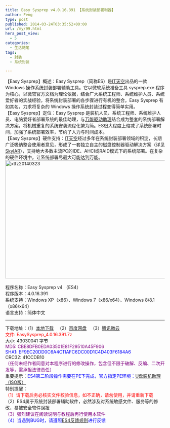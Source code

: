```yaml
---
title: Easy Sysprep v4.0.16.391 【系统封装部署利器】
author: Feng
type: post
published: 2014-03-24T03:35:52+00:00
url: /my/99.html
hera_post_view:
  - 5
categories:
  - 生活随笔
tags:
  - 封装
  - 系统封装

---
```

【Easy Sysprep】概述：Easy Sysprep（简称ES）是<a href="http://bbs.itiankong.com/" target="_blank" rel="nofollow noopener">IT天空</a>出品的一款 Windows 操作系统封装部署辅助工具。它以微软系统准备工具 sysprep.exe 程序为核心，以微软官方文档为理论依据，结合广大系统工程师、系统维护人员、系统爱好者的实战经验，将系统封装部署的各步骤进行有机的整合。Easy Sysprep 有如其名，力求将复杂的 Windows 操作系统封装过程变得简单实用。  
【Easy Sysprep】定位：Easy Sysprep 是装机人员、系统工程师、系统维护人员、电脑爱好者部署系统的最佳助理，与<a href="http://www.itiankong.com/redirect.php?id=wandrv&page=detail" target="_blank" rel="nofollow noopener">万能驱动助理</a>结合成为整套的系统部署解决方案，将机械重复的系统安装流程化繁为简。ES很大程度上缩减了系统部署时间，加强了系统部署效率，节约了人力与时间成本。  
【Easy Sysprep】硬件支持：<a href="http://bbs.itiankong.com/" target="_blank" rel="nofollow noopener">IT天空</a>经过多年在系统封装部署领域的积淀，长期广泛吸纳整合使用者意见，形成了一套独立自主的磁盘控制器驱动解决方案（详见<a href="http://www.itiankong.com/redirect.php?id=skyiar&page=detail" target="_blank" rel="nofollow noopener">SkyIAR</a>），支持绝大多数主流PC的IDE、AHCI或RAID模式下的系统部署。在复杂的硬件环境中，让系统部署尽最大可能达到万能。  
[<img loading="lazy" decoding="async" class="alignnone size-full wp-image-511" alt="xtfz20140323" src="http://www.kl357.com/blog/wp-content/uploads/2014/03/xtfz20140323.jpg" width="552" height="373" />][1]  
&nbsp;  
程序名称：Easy Sysprep v4 （ES4）  
程序版本：4.0.16.391  
系统支持：Windows XP（x86）、Windows 7（x86/x64）、Windows 8/8.1（x86/x64）  
语言支持：简体中文

* * *

下载地址：（1）<a href="http://download.itiankong.com/?name=es4&ver=4.0.16.391" target="_blank" rel="nofollow noopener">本地下载</a>   （2）<a href="http://pan.baidu.com/s/1qWuadHU" target="_blank" rel="nofollow noopener">百度网盘</a>   （3）<a href="http://url.cn/PAtsPg" target="_blank" rel="nofollow noopener">腾讯微云</a>  
<span style="color: #ff0000;">文件: EasySysprep_4.0.16.391.7z</span>  
大小: 43030041 字节  
<span style="color: #800080;">MD5: CBE8DFB0EDA03501E81F29510A45F906</span>  
<span style="color: #0000ff;">SHA1: EF9EC20DD0C6A4C11AFC6DC00D1C4D403F6184A6</span>  
CRC32: 41CCDB10  
<span style="color: #800080;">（任何未经作者同意对本程序进行的修改操作，包含但不限于破解、反编、二次开发等，需承担法律责任）</span>  
重要提示：<span style="color: #0000ff;">ES4第二阶段操作需要在PE下完成，官方指定PE环境：</span><a href="http://www.itiankong.com/redirect.php?id=usbzl&page=detail" target="_blank" rel="nofollow noopener">U盘装机助理（ISO版）</a>  
特别提醒：  
<span style="color: #ff0000;">（1）请下载后务必核实文件校验信息，如不正确，请勿使用，并请重新下载</span>  
（2）ES4属于系统封装部署辅助软件，必然涉及对系统敏感文件、服务等的修改，易被安全软件误报  
<span style="color: #800080;">（3）强烈建议在阅读说明与教程后再行使用本软件</span>  
<span style="color: #0000ff;">（4）当遇到BUG时，请遵照<a href="http://bbs.itiankong.com/thread-264299-1-1.html" target="_blank" rel="nofollow noopener">ES4反馈规则</a>进行反馈</span>

 [1]: http://www.kl357.com/blog/wp-content/uploads/2014/03/xtfz20140323.jpg